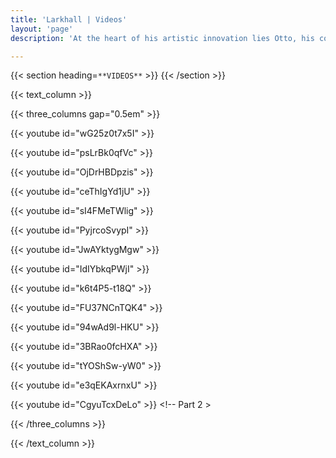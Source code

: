 ```yaml
---
title: 'Larkhall | Videos'
layout: 'page'
description: 'At the heart of his artistic innovation lies Otto, his computer co-performer. Otto isn’t just your ordinary AI; it’s a virtuoso in its own right. With the remarkable ability to decipher the intricate musical nuances within a song, Otto translates them into stunning visuals that dance in perfect harmony with the sound. Imagine being able to not just hear, but actually see the music, with astonishing precision and creativity.'

---
```


{{< section heading=`**VIDEOS**` >}}
{{< /section >}}

{{< text_column >}}

{{< three_columns gap="0.5em" >}}

{{< youtube id="wG25z0t7x5I" >}} <!-- Expedition -->

{{< youtube id="psLrBk0qfVc" >}} <!-- Cloudgazing -->

{{< youtube id="OjDrHBDpzis" >}} <!-- In that direction -->

{{< youtube id="ceThIgYd1jU" >}} <!-- Tides -->

{{< youtube id="sI4FMeTWlig" >}} <!-- Astronomia -->

{{< youtube id="PyjrcoSvypI" >}} <!-- Uncertain Times -->

{{< youtube id="JwAYktygMgw" >}} <!-- Overview -->

{{< youtube id="IdIYbkqPWjI" >}} <!-- TOF -->

{{< youtube id="k6t4P5-t18Q" >}} <!-- Cascade -->

{{< youtube id="FU37NCnTQK4" >}} <!-- River's Tent -->

{{< youtube id="94wAd9l-HKU" >}} <!-- Light from other days -->

{{< youtube id="3BRao0fcHXA" >}} <!-- Sailing the Farm -->

{{< youtube id="tYOShSw-yW0" >}} <!-- Tides -->

{{< youtube id="e3qEKAxrnxU" >}} <!-- Times -->

<!-- {{< youtube id="xhRWTEsTOp8" >}} M&T -->

{{< youtube id="CgyuTcxDeLo" >}} <!-- Part 2 >

<!-- {{< youtube id="HNE06D-ElJk" >}} <!-- Violet Hour > -->

<!-- {{< youtube id="iY-fqIP_G3E" >}} Uncertain Times -->

<!-- {{< youtube id="ot7Vx0-m5Qo" >}} Astronomia -->


<!-- {{< youtube id="Rxf3QRzjUhQ" >}} <!-- Interview -- > -->

{{< /three_columns >}}

{{< /text_column >}}

